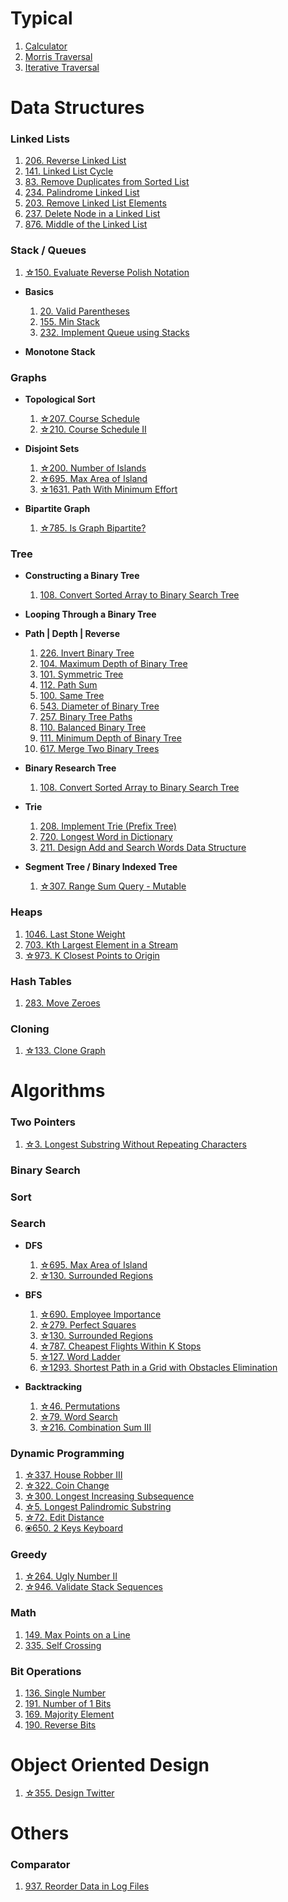 # Typical
  1. [Calculator](Typical/Calculator.java)
  2. [Morris Traversal](Typical/Morris_Traversal.java)
  3. [Iterative Traversal](Typical/Iterative_Traversal.java)



# Data Structures

### Linked Lists

  1. [206. Reverse Linked List](Data_Structures/Linked_Lists/206.java)
  2. [141. Linked List Cycle](Data_Structures/Linked_Lists/141.java)
  3. [83. Remove Duplicates from Sorted List](Data_Structures/Linked_Lists/83.java)
  4. [234. Palindrome Linked List](Data_Structures/Linked_Lists/234.java)
  5. [203. Remove Linked List Elements](Data_Structures/Linked_Lists/203.java)
  6. [237. Delete Node in a Linked List](Data_Structures/Linked_Lists/237.java)
  7. [876. Middle of the Linked List](Data_Structures/Linked_Lists/876.java)

### Stack / Queues
  1. [☆150. Evaluate Reverse Polish Notation](Data_Structures/Stack/150.java)

* **Basics**
  1. [20. Valid Parentheses](Data_Structures/Stack/20.java)
  2. [155. Min Stack](Data_Structures/Stack/155.java)
  3. [232. Implement Queue using Stacks](Data_Structures/Stack/232.java)

* **Monotone Stack**

### Graphs

* **Topological Sort**
  1. [☆207. Course Schedule](/Data_Structures/Graph/BFS/Topological_Sort/207.java)
  2. [☆210. Course Schedule II](/Data_Structures/Graph/BFS/Topological_Sort/210.java)

* **Disjoint Sets**
  1. [☆200. Number of Islands](/Data_Structures/Graph/BFS/Disjoint_Sets/200.java)
  2. [☆695. Max Area of Island](/Data_Structures/Graph/BFS/Disjoint_Sets/695.java)
  3. [☆1631. Path With Minimum Effort](/Data_Structures/Graph/BFS/Disjoint_Sets/1631.java)

* **Bipartite Graph**
  1. [☆785. Is Graph Bipartite?](/Data_Structures/Graph/Bipartite_Graph/785.java)



### Tree

* **Constructing a Binary Tree**
  1. [108. Convert Sorted Array to Binary Search Tree](/Data_Structures/Tree/108.java)

* **Looping Through a Binary Tree**

* **Path | Depth | Reverse**
  1. [226. Invert Binary Tree](/Data_Structures/Tree/226.java)
  2. [104. Maximum Depth of Binary Tree](/Data_Structures/Tree/104.java)
  3. [101. Symmetric Tree](/Data_Structures/Tree/101.java)
  4. [112. Path Sum](/Data_Structures/Tree/112.java)
  5. [100. Same Tree](/Data_Structures/Tree/100.java)
  6. [543. Diameter of Binary Tree](/Data_Structures/Tree/543.java)
  7. [257. Binary Tree Paths](/Data_Structures/Tree/257.java)
  8. [110. Balanced Binary Tree](/Data_Structures/Tree/110.java)
  9. [111. Minimum Depth of Binary Tree](/Data_Structures/Tree/111.java)
  10. [617. Merge Two Binary Trees](/Data_Structures/Tree/617.java)

* **Binary Research Tree**
  1. [108. Convert Sorted Array to Binary Search Tree](/Data_Structures/Tree/108.java)

* **Trie**
  1. [208. Implement Trie (Prefix Tree)](/Data_Structures/Tree/208.java)
  2. [720. Longest Word in Dictionary](/Data_Structures/Tree/720.java)
  3. [211. Design Add and Search Words Data Structure](/Data_Structures/Tree/211.java)

* **Segment Tree / Binary Indexed Tree**
  1. [☆307. Range Sum Query - Mutable](/Data_Structures/Tree/307.java)

### Heaps
  1. [1046. Last Stone Weight](Data_Structures/Heap/1046.java)
  2. [703. Kth Largest Element in a Stream](Data_Structures/Heap/703.java)
  3. [☆973. K Closest Points to Origin](Data_Structures/Heap/973.java)

### Hash Tables
  1. [283. Move Zeroes](/Data_Structures/Hash_Tables/283.java)

### Cloning
  1. [☆133. Clone Graph](/Data_Structures/Cloning/133.java)



# Algorithms

### Two Pointers
  1. [☆3. Longest Substring Without Repeating Characters](Algorithms/Two_Pointers/3.java)

### Binary Search

### Sort

### Search

* **DFS**
  1. [☆695. Max Area of Island](Algorithms/Search/DFS/695.java)
  2. [☆130. Surrounded Regions](Algorithms/Search/DFS/130.java)

* **BFS**
  1. [☆690. Employee Importance](Algorithms/Search/BFS/690.java)
  2. [☆279. Perfect Squares](Algorithms/Search/BFS/279.java)
  3. [☆130. Surrounded Regions](Algorithms/Search/BFS/130.java)
  4. [☆787. Cheapest Flights Within K Stops](Algorithms/Search/BFS/787.java)
  5. [☆127. Word Ladder](Algorithms/Search/BFS/127.java)
  6. [☆1293. Shortest Path in a Grid with Obstacles Elimination](Algorithms/Search/Graph/BFS/1293.java)

* **Backtracking**
  1. [☆46. Permutations](/Algorithms/Backtracking/46.java)
  2. [☆79. Word Search](/Algorithms/Backtracking/79.java)
  3. [☆216. Combination Sum III](/Algorithms/Backtracking/216.java)

### Dynamic Programming
  1. [☆337. House Robber III](Algorithms/Dynamic_Programming/337.java)
  2. [☆322. Coin Change](Algorithms/Dynamic_Programming/322.java)
  3. [☆300. Longest Increasing Subsequence](Algorithms/Dynamic_Programming/300.java)
  4. [☆5. Longest Palindromic Substring](Algorithms/Dynamic_Programming/5.java)
  5. [☆72. Edit Distance](Algorithms/Dynamic_Programming/72.java)
  6. [⦿650. 2 Keys Keyboard](Algorithms/Dynamic_Programming/650.java)

### Greedy
  1. [☆264. Ugly Number II](Algorithms/Greedy/264.java)
  2. [☆946. Validate Stack Sequences](Algorithms/Greedy/946.java)

### Math
  1. [149. Max Points on a Line](Algorithms/Math/149.java)
  2. [335. Self Crossing](Algorithms/Math/335.java)

### Bit Operations
  1. [136. Single Number](Algorithms/Bit_Operations/136.java)
  2. [191. Number of 1 Bits](Algorithms/Bit_Operations/136.java)
  3. [169. Majority Element](Algorithms/Bit_Operations/169.java)
  4. [190. Reverse Bits](Algorithms/Bit_Operations/190.java)



# Object Oriented Design
  1. [☆355. Design Twitter](Object_Oriented_Design/355.java)



# Others
### Comparator
  1. [937. Reorder Data in Log Files](Others/Comparator/937.java)

